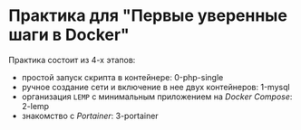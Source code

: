 
# Практика для "Первые уверенные шаги в Docker"

Практика состоит из 4-х этапов:
* простой запуск скрипта в контейнере: 0-php-single
* ручное создание сети и включение в нее двух контейнеров: 1-mysql
* организация `LEMP` с минимальным приложением на _Docker Compose_: 2-lemp
* знакомство с _Portainer_: 3-portainer
